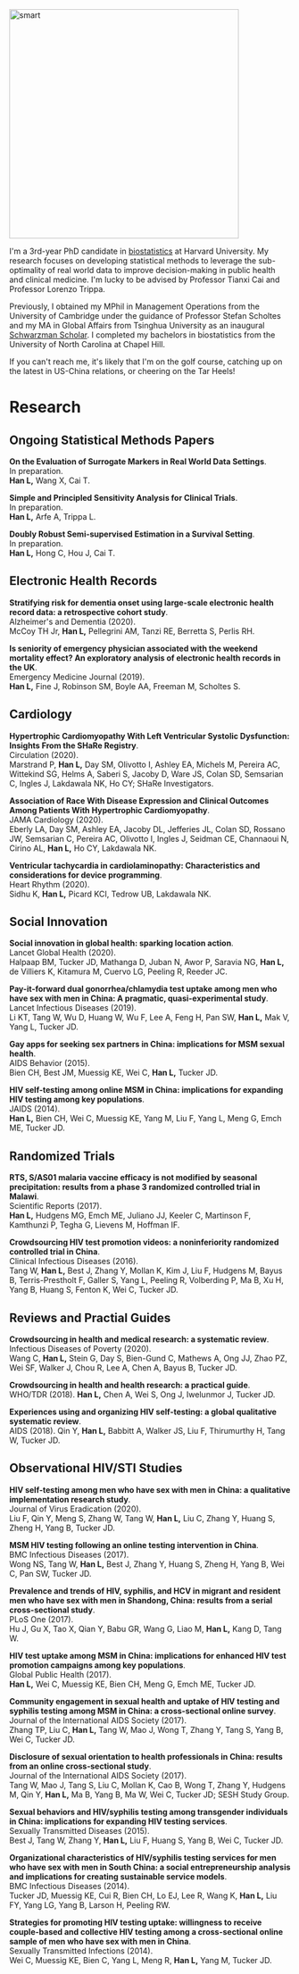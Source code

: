 <img width="411" alt="smart" src="https://user-images.githubusercontent.com/43854975/95666626-6b7f4680-0b29-11eb-8060-c4501a0b7ea1.png">

I'm a 3rd-year PhD candidate in [biostatistics](https://www.hsph.harvard.edu/biostatistics/) at Harvard University. My research focuses on developing statistical methods to leverage the sub-optimality of real world data to improve decision-making in public health and clinical medicine. I'm lucky to be advised by Professor Tianxi Cai and Professor Lorenzo Trippa.

Previously, I obtained my MPhil in Management Operations from the University of Cambridge under the guidance of Professor Stefan Scholtes and my MA in Global Affairs from Tsinghua University as an inaugural [Schwarzman Scholar](https://www.schwarzmanscholars.org/). I completed my bachelors in biostatistics from the University of North Carolina at Chapel Hill.

If you can't reach me, it's likely that I'm on the golf course, catching up on the latest in US-China relations, or cheering on the Tar Heels!


# Research

## Ongoing Statistical Methods Papers

**On the Evaluation of Surrogate Markers in Real World Data Settings**.  
In preparation.   
**Han L,** Wang X, Cai T.

**Simple and Principled Sensitivity Analysis for Clinical Trials**.  
In preparation.   
**Han L,** Arfe A, Trippa L.

**Doubly Robust Semi-supervised Estimation in a Survival Setting**.  
In preparation.   
**Han L,** Hong C, Hou J, Cai T.

## Electronic Health Records

**Stratifying risk for dementia onset using large-scale electronic health record data: a retrospective cohort study**.  
Alzheimer's and Dementia (2020).  
McCoy TH Jr, **Han L,** Pellegrini AM, Tanzi RE, Berretta S, Perlis RH.

**Is seniority of emergency physician associated with the weekend mortality effect? An exploratory analysis of electronic health records in the UK**.  
Emergency Medicine Journal (2019).  
**Han L,** Fine J, Robinson SM, Boyle AA, Freeman M, Scholtes S.

## Cardiology

**Hypertrophic Cardiomyopathy With Left Ventricular Systolic Dysfunction: Insights From the SHaRe Registry**.   
Circulation (2020).   
Marstrand P, **Han L,** Day SM, Olivotto I, Ashley EA, Michels M, Pereira AC, Wittekind SG, Helms A, Saberi S, Jacoby D, Ware JS, Colan SD, Semsarian C, Ingles J, Lakdawala NK, Ho CY; SHaRe Investigators.  

**Association of Race With Disease Expression and Clinical Outcomes Among Patients With Hypertrophic Cardiomyopathy**.  
JAMA Cardiology (2020).   
Eberly LA, Day SM, Ashley EA, Jacoby DL, Jefferies JL, Colan SD, Rossano JW, Semsarian C, Pereira AC, Olivotto I, Ingles J, Seidman CE, Channaoui N, Cirino AL, **Han L,** Ho CY, Lakdawala NK.

**Ventricular tachycardia in cardiolaminopathy: Characteristics and considerations for device programming**.  
Heart Rhythm (2020).   
Sidhu K, **Han L,** Picard KCI, Tedrow UB, Lakdawala NK.

## Social Innovation

**Social innovation in global health: sparking location action**.  
Lancet Global Health (2020).  
Halpaap BM, Tucker JD, Mathanga D, Juban N, Awor P, Saravia NG, **Han L,** de Villiers K, Kitamura M, Cuervo LG, Peeling R, Reeder JC.

**Pay-it-forward dual gonorrhea/chlamydia test uptake among men who have sex with men in China: A pragmatic, quasi-experimental study**.  
Lancet Infectious Diseases (2019).  
Li KT, Tang W, Wu D, Huang W, Wu F, Lee A, Feng H, Pan SW, **Han L,** Mak V, Yang L, Tucker JD.

**Gay apps for seeking sex partners in China: implications for MSM sexual health**.  
AIDS Behavior (2015).   
Bien CH, Best JM, Muessig KE, Wei C, **Han L,** Tucker JD.

**HIV self-testing among online MSM in China: implications for expanding HIV testing among key populations**.  
JAIDS (2014).  
**Han L,** Bien CH, Wei C, Muessig KE, Yang M, Liu F, Yang L, Meng G, Emch ME, Tucker JD.

## Randomized Trials

**RTS, S/AS01 malaria vaccine efficacy is not modified by seasonal precipitation: results from a phase 3 randomized controlled trial in Malawi**.  
Scientific Reports (2017).  
**Han L,** Hudgens MG, Emch ME, Juliano JJ, Keeler C, Martinson F, Kamthunzi P, Tegha G, Lievens M, Hoffman IF.

**Crowdsourcing HIV test promotion videos: a noninferiority randomized controlled trial in China**.    
Clinical Infectious Diseases (2016).   
Tang W, **Han L,** Best J, Zhang Y, Mollan K, Kim J, Liu F, Hudgens M, Bayus B, Terris-Prestholt F, Galler S, Yang L, Peeling R, Volberding P, Ma B, Xu H, Yang B, Huang S, Fenton K, Wei C, Tucker JD.

## Reviews and Practial Guides

**Crowdsourcing in health and medical research: a systematic review**.  
Infectious Diseases of Poverty (2020).  
Wang C, **Han L,** Stein G, Day S, Bien-Gund C, Mathews A, Ong JJ, Zhao PZ, Wei SF, Walker J, Chou R, Lee A, Chen A, Bayus B, Tucker JD.

**Crowdsourcing in health and health research: a practical guide**.  
WHO/TDR (2018).
**Han L,** Chen A, Wei S, Ong J, Iwelunmor J, Tucker JD.

**Experiences using and organizing HIV self-testing: a global qualitative systematic review**.  
AIDS (2018).
Qin Y, **Han L,** Babbitt A, Walker JS, Liu F, Thirumurthy H, Tang W, Tucker JD.

## Observational HIV/STI Studies

**HIV self-testing among men who have sex with men in China: a qualitative implementation research study**.  
Journal of Virus Eradication (2020).  
Liu F, Qin Y, Meng S, Zhang W, Tang W, **Han L,** Liu C, Zhang Y, Huang S, Zheng H, Yang B, Tucker JD.

**MSM HIV testing following an online testing intervention in China**.  
BMC Infectious Diseases (2017).  
Wong NS, Tang W, **Han L,** Best J, Zhang Y, Huang S, Zheng H, Yang B, Wei C, Pan SW, Tucker JD.

**Prevalence and trends of HIV, syphilis, and HCV in migrant and resident men who have sex with men in Shandong, China: results from a serial cross-sectional study**.  
PLoS One (2017).   
Hu J, Gu X, Tao X, Qian Y, Babu GR, Wang G, Liao M, **Han L,** Kang D, Tang W.

**HIV test uptake among MSM in China: implications for enhanced HIV test promotion campaigns among key populations**.  
Global Public Health (2017).  
**Han L,** Wei C, Muessig KE, Bien CH, Meng G, Emch ME, Tucker JD.

**Community engagement in sexual health and uptake of HIV testing and syphilis testing among MSM in China: a cross‐sectional online survey**.  
Journal of the International AIDS Society (2017).   
Zhang TP, Liu C, **Han L,** Tang W, Mao J, Wong T, Zhang Y, Tang S, Yang B, Wei C, Tucker JD.

**Disclosure of sexual orientation to health professionals in China: results from an online cross‐sectional study**.   
Journal of the International AIDS Society (2017).  
Tang W, Mao J, Tang S, Liu C, Mollan K, Cao B, Wong T, Zhang Y, Hudgens M, Qin Y, **Han L,** Ma B, Yang B, Ma W, Wei C, Tucker JD; SESH Study Group.

**Sexual behaviors and HIV/syphilis testing among transgender individuals in China: implications for expanding HIV testing services**.  
Sexually Transmitted Diseases (2015).  
Best J, Tang W, Zhang Y, **Han L,** Liu F, Huang S, Yang B, Wei C, Tucker JD.

**Organizational characteristics of HIV/syphilis testing services for men who have sex with men in South China: a social entrepreneurship analysis and implications for creating sustainable service models**.  
BMC Infectious Diseases (2014).  
Tucker JD, Muessig KE, Cui R, Bien CH, Lo EJ, Lee R, Wang K, **Han L,** Liu FY, Yang LG, Yang B, Larson H, Peeling RW.

**Strategies for promoting HIV testing uptake: willingness to receive couple-based and collective HIV testing among a cross-sectional online sample of men who have sex with men in China**.  
Sexually Transmitted Infections (2014).  
Wei C, Muessig KE, Bien C, Yang L, Meng R, **Han L,** Yang M, Tucker JD.



